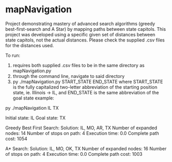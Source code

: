 # mapNavigation
Project demonstrating mastery of advanced search algorithms (greedy best-first-search and A Star) by mapping paths between state capitols. This project was developed using a specific given set of distances between state capitols, not the actual distances. Please check the supplied .csv files for the distances used.

To run:
1) requires both supplied .csv files to be in the same directory as mapNavigation.py
2) through the command line, navigate to said directory
3) py ./mapNavigation.py START_STATE END_STATE
   where START_STATE is the fully capitalized two-letter abbreviation of the starting position state, ie. Illinois -> IL, and END_STATE is the same abbreviation of the goal state
   example:

  py ./mapNavigation IL TX

  Initial state: IL
  Goal state: TX
  
  Greedy Best First Search:
  Solution: IL, MO, AR, TX
  Number of expanded nodes: 14
  Number of stops on path: 4
  Execution time: 0.0
  Complete path cost: 1054
  
  A* Search:
  Solution: IL, MO, OK, TX
  Number of expanded nodes: 16
  Number of stops on path: 4
  Execution time: 0.0
  Complete path cost: 1003
